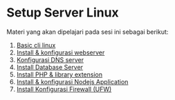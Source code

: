 Setup Server Linux
========================

Materi yang akan dipelajari pada sesi ini sebagai berikut:
1. [Basic cli linux](https://github.com/agung3wi/panduan-kelasdevops-v3/tree/master/sesi%202/1.%20basic%20cli%20linux)
2. [Install & konfigurasi webserver](https://github.com/agung3wi/panduan-kelasdevops-v3/tree/master/sesi%202/2.%20Install%20%26%20konfigurasi%20webserver)
3. [Konfigurasi DNS server](https://github.com/agung3wi/panduan-kelasdevops-v3/tree/master/sesi%202/3.%20Konfigurasi%20DNS%20server)
4. [Install Database Server](https://github.com/agung3wi/panduan-kelasdevops-v3/tree/master/sesi%202/4.%20Install%20Database%20Server)
5. [Install PHP & library extension](https://github.com/agung3wi/panduan-kelasdevops-v3/tree/master/sesi%202/5.%20Install%20PHP%20%26%20library%20extension)
6. [Install & konfigurasi Nodejs Application](https://github.com/agung3wi/panduan-kelasdevops-v3/tree/master/sesi%202/6.%20Install%20&%20konfigurasi%20Nodejs%20Application)
8. [Install Konfigurasi Firewall (UFW)](https://github.com/agung3wi/panduan-kelasdevops-v3/tree/master/sesi%202/7.%20Security)
